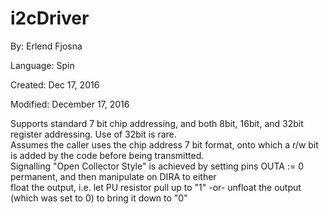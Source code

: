 # i2cDriver

By: Erlend Fjosna

Language: Spin

Created: Dec 17, 2016

Modified: December 17, 2016

 Supports standard 7 bit chip addressing, and both 8bit, 16bit, and 32bit register addressing. Use of 32bit is rare.  
 Assumes the caller uses the chip address 7 bit format, onto which a r/w bit is added by the code before being transmitted.  
 Signalling "Open Collector Style" is achieved by setting pins OUTA := 0 permanent, and then manipulate on DIRA to either  
 float the output, i.e. let PU resistor pull up to "1" -or- unfloat the output (which was set to 0) to bring it down to "0"
